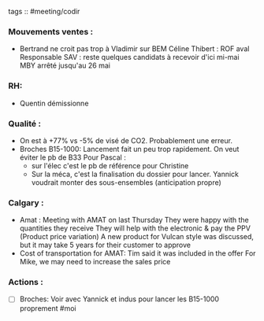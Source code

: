tags :: #meeting/codir


### **Mouvements ventes :**
- Bertrand ne croit pas trop à Vladimir sur BEM
	Céline Thibert : ROF aval
	Responsable SAV : reste quelques candidats à recevoir d'ici mi-mai
	MBY arrêté jusqu'au 26 mai

### **RH:**
- Quentin démissionne

### **Qualité :**
- On est à +77% vs -5% de visé de CO2. Probablement une erreur.
- Broches B15-1000:
	Lancement fait un peu trop rapidement. On veut éviter le pb de B33
	Pour Pascal :
	- sur l'élec c'est le pb de référence pour Christine
	- Sur la méca, c'est la finalisation du dossier pour lancer. Yannick voudrait monter des sous-ensembles (anticipation propre)

### **Calgary :**
- Amat :
	Meeting with AMAT on last Thursday
	They were happy with the quantities they receive
	They will help with the electronic & pay the PPV (Product price variation)
	A new product for Vulcan style was discussed, but it may take 5 years for their customer to approve
- Cost of transportation for AMAT:
	Tim said it was included in the offer
	For Mike, we may need to increase the sales price
	

### **Actions :**
- [ ]  Broches: Voir avec Yannick et indus pour lancer les B15-1000 proprement #moi 